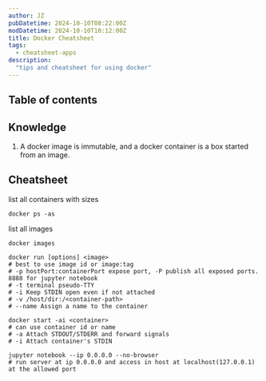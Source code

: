 ```yaml
---
author: JZ
pubDatetime: 2024-10-10T08:22:00Z
modDatetime: 2024-10-10T10:12:00Z
title: Docker Cheatsheet
tags:
  - cheatsheet-apps
description:
  "tips and cheatsheet for using docker"
---
```


## Table of contents

## Knowledge

1. A docker image is immutable, and a docker container is a box started from an image.

## Cheatsheet

list all containers with sizes

```shell
docker ps -as
```

list all images

```shell
docker images
```

```shell
docker run [options] <image>
# best to use image id or image:tag
# -p hostPort:containerPort expose port, -P publish all exposed ports. 8888 for jupyter notebook
# -t terminal pseudo-TTY
# -i Keep STDIN open even if not attached
# -v /host/dir:/<container-path>
# --name Assign a name to the container
```

```shell
docker start -ai <container>
# can use container id or name
# -a Attach STDOUT/STDERR and forward signals
# -i Attach container's STDIN
```

```shell
jupyter notebook --ip 0.0.0.0 --no-browser
# run server at ip 0.0.0.0 and access in host at localhost(127.0.0.1) at the allowed port
```
